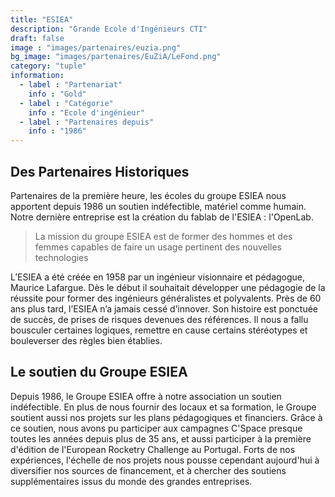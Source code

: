 ```yaml
---
title: "ESIEA"
description: "Grande Ecole d'Ingénieurs CTI"
draft: false
image : "images/partenaires/euzia.png"
bg_image: "images/partenaires/EuZiA/LeFond.png"
category: "‎tuple"
information:
  - label : "Partenariat"
    info : "‎Gold"
  - label : "Catégorie"
    info : "Ecole d'ingénieur"
  - label : "Partenaires depuis"
    info : "1986"
---
```


## Des Partenaires Historiques
Partenaires de la première heure, les écoles du groupe ESIEA nous apportent
depuis 1986 un soutien indéfectible, matériel comme humain. Notre dernière
entreprise est la création du fablab de l'ESIEA : l'OpenLab.

> La mission du groupe ESIEA est de former des hommes et des femmes capables de
> faire un usage pertinent des nouvelles technologies

L’ESIEA a été créée en 1958 par un ingénieur visionnaire et pédagogue, Maurice
Lafargue. Dès le début il souhaitait développer une pédagogie de la réussite
pour former des ingénieurs généralistes et polyvalents. Près de 60 ans plus
tard, l’ESIEA n’a jamais cessé d’innover. Son histoire est ponctuée de succès,
de prises de risques devenues des références. Il nous a fallu bousculer
certaines logiques, remettre en cause certains stéréotypes et bouleverser des
règles bien établies.

## Le soutien du Groupe ESIEA

Depuis 1986, le Groupe ESIEA offre à notre association un soutien indéfectible.
En plus de nous fournir des locaux et sa formation, le Groupe soutient aussi
nos projets sur les plans pédagogiques et financiers.
Grâce à ce soutien, nous avons pu participer aux campagnes C'Space presque
toutes les années depuis plus de 35 ans, et aussi participer à la première
d'édition de l'European Rocketry Challenge au Portugal.
Forts de nos expériences, l'échelle de nos projets nous pousse cependant
aujourd'hui à diversifier nos sources de financement, et à chercher des
soutiens supplémentaires issus du monde des grandes entreprises.
